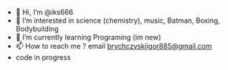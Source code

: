 - 👋 Hi, I’m @iks666
- 👀 I’m interested in science (chemistry), music, Batman, Boxing, Bodybuilding
- 🌱 I’m currently learning Programing (im new)
- 📫 How to reach me ?
email brychczyskiigor885@gmail.com
- code in progress

<!---
iks666/iks666 is a ✨ special ✨ repository because its `README.md` (this file) appears on your GitHub profile.
You can click the Preview link to take a look at your changes.
--->
